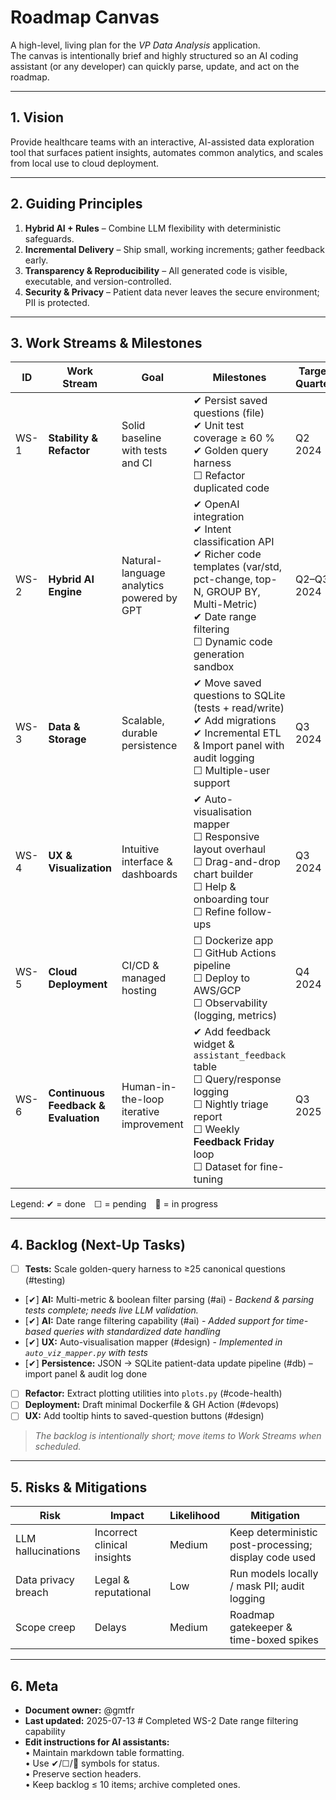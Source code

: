 # Roadmap Canvas

A high-level, living plan for the *VP Data Analysis* application.  
The canvas is intentionally brief and highly structured so an AI coding assistant (or any developer) can quickly parse, update, and act on the roadmap.

---
## 1. Vision
Provide healthcare teams with an interactive, AI-assisted data exploration tool that surfaces patient insights, automates common analytics, and scales from local use to cloud deployment.

---
## 2. Guiding Principles
1. **Hybrid AI + Rules** – Combine LLM flexibility with deterministic safeguards.
2. **Incremental Delivery** – Ship small, working increments; gather feedback early.
3. **Transparency & Reproducibility** – All generated code is visible, executable, and version-controlled.
4. **Security & Privacy** – Patient data never leaves the secure environment; PII is protected.

---
## 3. Work Streams & Milestones
| ID | Work Stream | Goal | Milestones | Target Quarter |
|----|-------------|------|------------|----------------|
| WS-1 | **Stability & Refactor** | Solid baseline with tests and CI | ✔ Persist saved questions (file) <br> ✔ Unit test coverage ≥ 60 % <br> ✔ Golden query harness <br> ☐ Refactor duplicated code | Q2 2024 |
| WS-2 | **Hybrid AI Engine** | Natural-language analytics powered by GPT | ✔ OpenAI integration <br> ✔ Intent classification API <br> ✔ Richer code templates (var/std, pct-change, top-N, GROUP BY, Multi-Metric) <br> ✔ Date range filtering <br> ☐ Dynamic code generation sandbox | Q2–Q3 2024 |
| WS-3 | **Data & Storage** | Scalable, durable persistence | ✔ Move saved questions to SQLite (tests + read/write) <br> ✔ Add migrations <br> ✔ Incremental ETL & Import panel with audit logging <br> ☐ Multiple-user support | Q3 2024 |
| WS-4 | **UX & Visualization** | Intuitive interface & dashboards | ✔ Auto-visualisation mapper <br> ☐ Responsive layout overhaul <br> ☐ Drag-and-drop chart builder <br> ☐ Help & onboarding tour <br> ☐ Refine follow-ups | Q3 2024 |
| WS-5 | **Cloud Deployment** | CI/CD & managed hosting | ☐ Dockerize app <br> ☐ GitHub Actions pipeline <br> ☐ Deploy to AWS/GCP <br> ☐ Observability (logging, metrics) | Q4 2024 |
| WS-6 | **Continuous Feedback & Evaluation** | Human-in-the-loop iterative improvement | ✔ Add feedback widget & `assistant_feedback` table <br> ☐ Query/response logging <br> ☐ Nightly triage report <br> ☐ Weekly **Feedback Friday** loop <br> ☐ Dataset for fine-tuning | Q3 2025 |

Legend: ✔ = done ☐ = pending 🔄 = in progress

---
## 4. Backlog (Next-Up Tasks)
- [ ] **Tests:** Scale golden-query harness to ≥25 canonical questions (#testing)
- [✔] **AI:** Multi-metric & boolean filter parsing (#ai) - *Backend & parsing tests complete; needs live LLM validation.*
- [✔] **AI:** Date range filtering capability (#ai) - *Added support for time-based queries with standardized date handling*
- [✔] **UX:** Auto-visualisation mapper (#design) - *Implemented in `auto_viz_mapper.py` with tests*
- [✔] **Persistence:** JSON → SQLite patient-data update pipeline (#db) – import panel & audit log done
- [ ] **Refactor:** Extract plotting utilities into `plots.py` (#code-health)
- [ ] **Deployment:** Draft minimal Dockerfile & GH Action (#devops)
- [ ] **UX:** Add tooltip hints to saved-question buttons (#design)

> _The backlog is intentionally short; move items to Work Streams when scheduled._

---
## 5. Risks & Mitigations
| Risk | Impact | Likelihood | Mitigation |
|------|--------|------------|------------|
| LLM hallucinations | Incorrect clinical insights | Medium | Keep deterministic post-processing; display code used |
| Data privacy breach | Legal & reputational | Low | Run models locally / mask PII; audit logging |
| Scope creep | Delays | Medium | Roadmap gatekeeper & time-boxed spikes |

---
## 6. Meta
- **Document owner:** @gmtfr  
- **Last updated:** 2025-07-13 # Completed WS-2 Date range filtering capability
- **Edit instructions for AI assistants:**  
  • Maintain markdown table formatting.  
  • Use ✔/☐/🔄 symbols for status.  
  • Preserve section headers.  
  • Keep backlog ≤ 10 items; archive completed ones. 